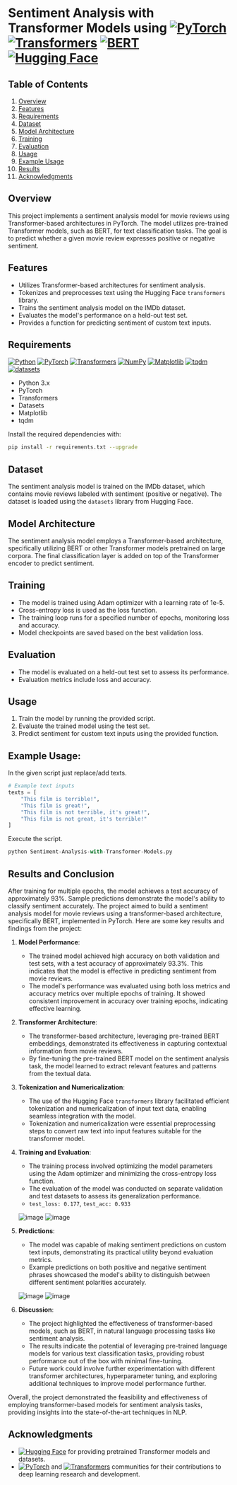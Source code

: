 # Sentiment Analysis with Transformer Models using [![PyTorch](https://img.shields.io/badge/pytorch-%23EE4C2C.svg?style=flat-square&logo=pytorch&logoColor=white)](https://pytorch.org/) [![Transformers](https://img.shields.io/badge/transformers-%234A329A.svg?style=flat-square&logo=huggingface&logoColor=white)](https://huggingface.co/transformers/) [![BERT](https://img.shields.io/badge/BERT-%234A329A.svg?style=flat-square&logo=transformers&logoColor=white)](https://huggingface.co/transformers/model_doc/bert.html) [![Hugging Face](https://img.shields.io/badge/Hugging%20Face-%23F7931E.svg?style=flat-square&logo=huggingface&logoColor=white)](https://huggingface.co/)



## Table of Contents
1. [Overview](#overview)
2. [Features](#features)
3. [Requirements](#requirements)
4. [Dataset](#dataset)
5. [Model Architecture](#model-architecture)
6. [Training](#training)
7. [Evaluation](#evaluation)
8. [Usage](#usage)
9. [Example Usage](#example-usage)
10. [Results](#results)
11. [Acknowledgments](#acknowledgments)


## Overview
This project implements a sentiment analysis model for movie reviews using Transformer-based architectures in PyTorch. The model utilizes pre-trained Transformer models, such as BERT, for text classification tasks. The goal is to predict whether a given movie review expresses positive or negative sentiment.

## Features
- Utilizes Transformer-based architectures for sentiment analysis.
- Tokenizes and preprocesses text using the Hugging Face `transformers` library.
- Trains the sentiment analysis model on the IMDb dataset.
- Evaluates the model's performance on a held-out test set.
- Provides a function for predicting sentiment of custom text inputs.

## Requirements
[![Python](https://img.shields.io/badge/python-3.8-blue.svg?style=flat-square)](https://www.python.org/downloads/release/python-380/)
[![PyTorch](https://img.shields.io/badge/pytorch-%23EE4C2C.svg?style=flat-square&logo=pytorch&logoColor=white)](https://pytorch.org/)
[![Transformers](https://img.shields.io/badge/transformers-%234A329A.svg?style=flat-square&logo=huggingface&logoColor=white)](https://huggingface.co/transformers/)
[![NumPy](https://img.shields.io/badge/numpy-%23013243.svg?style=flat-square&logo=numpy&logoColor=white)](https://numpy.org/)
[![Matplotlib](https://img.shields.io/badge/matplotlib-%23013243.svg?style=flat-square&logo=matplotlib&logoColor=white)](https://matplotlib.org/)
[![tqdm](https://img.shields.io/badge/tqdm-%232C8EBB.svg?style=flat-square&logo=tqdm&logoColor=white)](https://github.com/tqdm/tqdm)
[![datasets](https://img.shields.io/badge/datasets-%23000.svg?style=flat-square&logo=huggingface&logoColor=white)](https://huggingface.co/docs/datasets/)

- Python 3.x
- PyTorch
- Transformers
- Datasets
- Matplotlib
- tqdm

Install the required dependencies with:

```bash
pip install -r requirements.txt --upgrade
```

## Dataset
The sentiment analysis model is trained on the IMDb dataset, which contains movie reviews labeled with sentiment (positive or negative). The dataset is loaded using the `datasets` library from Hugging Face.

## Model Architecture
The sentiment analysis model employs a Transformer-based architecture, specifically utilizing BERT or other Transformer models pretrained on large corpora. The final classification layer is added on top of the Transformer encoder to predict sentiment.

## Training
- The model is trained using Adam optimizer with a learning rate of 1e-5.
- Cross-entropy loss is used as the loss function.
- The training loop runs for a specified number of epochs, monitoring loss and accuracy.
- Model checkpoints are saved based on the best validation loss.

## Evaluation
- The model is evaluated on a held-out test set to assess its performance.
- Evaluation metrics include loss and accuracy.

## Usage
1. Train the model by running the provided script.
2. Evaluate the trained model using the test set.
3. Predict sentiment for custom text inputs using the provided function.

## Example Usage:
In the given script just replace/add texts.
```python
# Example text inputs
texts = [
    "This film is terrible!",
    "This film is great!",
    "This film is not terrible, it's great!",
    "This film is not great, it's terrible!"
]
```
Execute the script.
```python
python Sentiment-Analysis-with-Transformer-Models.py
```
## Results and Conclusion
After training for multiple epochs, the model achieves a test accuracy of approximately 93%. Sample predictions demonstrate the model's ability to classify sentiment accurately.
The project aimed to build a sentiment analysis model for movie reviews using a transformer-based architecture, specifically BERT, implemented in PyTorch. Here are some key results and findings from the project:

1. **Model Performance**:
   - The trained model achieved high accuracy on both validation and test sets, with a test accuracy of approximately 93.3%. This indicates that the model is effective in predicting sentiment from movie reviews.
   - The model's performance was evaluated using both loss metrics and accuracy metrics over multiple epochs of training. It showed consistent improvement in accuracy over training epochs, indicating effective learning.

2. **Transformer Architecture**:
   - The transformer-based architecture, leveraging pre-trained BERT embeddings, demonstrated its effectiveness in capturing contextual information from movie reviews.
   - By fine-tuning the pre-trained BERT model on the sentiment analysis task, the model learned to extract relevant features and patterns from the textual data.

3. **Tokenization and Numericalization**:
   - The use of the Hugging Face `transformers` library facilitated efficient tokenization and numericalization of input text data, enabling seamless integration with the model.
   - Tokenization and numericalization were essential preprocessing steps to convert raw text into input features suitable for the transformer model.

4. **Training and Evaluation**:
   - The training process involved optimizing the model parameters using the Adam optimizer and minimizing the cross-entropy loss function.
   - The evaluation of the model was conducted on separate validation and test datasets to assess its generalization performance.
   - ```test_loss: 0.177```, ```test_acc: 0.933```

    ![image](https://github.com/KrantiWalke/-BERT-Transformer-Based-Sentiment-Analysis-model-for-movie-reviews-/assets/72568005/cfe204ce-0a17-4ecc-828b-32a33e15307e)
    ![image](https://github.com/KrantiWalke/-BERT-Transformer-Based-Sentiment-Analysis-model-for-movie-reviews-/assets/72568005/ee09112b-6719-46cf-bab4-68c171627bae)

5. **Predictions**:
   - The model was capable of making sentiment predictions on custom text inputs, demonstrating its practical utility beyond evaluation metrics.
   - Example predictions on both positive and negative sentiment phrases showcased the model's ability to distinguish between different sentiment polarities accurately.
     
   ![image](https://github.com/KrantiWalke/Transformer-Based-Sentiment-Analysis-model-for-movie-reviews/assets/72568005/bbce16d4-5dba-4601-b79a-0e96fd1cf16e) ![image](https://github.com/KrantiWalke/Transformer-Based-Sentiment-Analysis-model-for-movie-reviews/assets/72568005/f47b307a-7686-4721-93bb-bf2bf24b4834)


6. **Discussion**:
   - The project highlighted the effectiveness of transformer-based models, such as BERT, in natural language processing tasks like sentiment analysis.
   - The results indicate the potential of leveraging pre-trained language models for various text classification tasks, providing robust performance out of the box with minimal fine-tuning.
   - Future work could involve further experimentation with different transformer architectures, hyperparameter tuning, and exploring additional techniques to improve model performance further.

Overall, the project demonstrated the feasibility and effectiveness of employing transformer-based models for sentiment analysis tasks, providing insights into the state-of-the-art techniques in NLP.

## Acknowledgments
- [![Hugging Face](https://img.shields.io/badge/Hugging%20Face-%23F7931E.svg?style=flat-square&logo=huggingface&logoColor=white)](https://huggingface.co/) for providing pretrained Transformer models and datasets.
- [![PyTorch](https://img.shields.io/badge/pytorch-%23EE4C2C.svg?style=flat-square&logo=pytorch&logoColor=white)](https://pytorch.org/) and [![Transformers](https://img.shields.io/badge/transformers-%234A329A.svg?style=flat-square&logo=huggingface&logoColor=white)](https://huggingface.co/transformers/) communities for their contributions to deep learning research and development.
